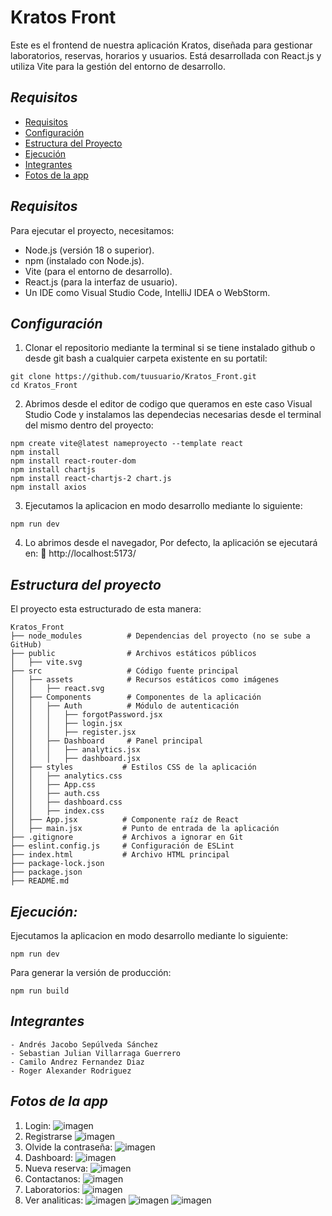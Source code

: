 # Kratos Front
Este es el frontend de nuestra aplicación Kratos, diseñada para gestionar laboratorios, reservas, horarios y usuarios. Está desarrollada con React.js y utiliza Vite para la gestión del entorno de desarrollo.

## *Requisitos*
- [Requisitos](#requisitos)
- [Configuración](#configuración)
- [Estructura del Proyecto](#estructura-del-proyecto)
- [Ejecución](#ejecución)
- [Integrantes](#integrantes)
- [Fotos de la app](#fotos-de-la-app)

## *Requisitos*
Para ejecutar el proyecto, necesitamos:

- Node.js (versión 18 o superior).
- npm (instalado con Node.js).
- Vite (para el entorno de desarrollo).
- React.js (para la interfaz de usuario).
- Un IDE como Visual Studio Code, IntelliJ IDEA o WebStorm.

## *Configuración*
1. Clonar el repositorio mediante la terminal si se tiene instalado github o desde git bash a cualquier carpeta existente en su portatil:
```text
git clone https://github.com/tuusuario/Kratos_Front.git
cd Kratos_Front
```
2. Abrimos desde el editor de codigo que queramos en este caso Visual Studio Code y instalamos las dependecias necesarias desde el terminal del mismo dentro del proyecto:
```text
npm create vite@latest nameproyecto --template react
npm install
npm install react-router-dom
npm install chartjs
npm install react-chartjs-2 chart.js
npm install axios
```
3. Ejecutamos la aplicacion en modo desarrollo mediante lo siguiente:
```text
npm run dev
```
4. Lo abrimos desde el navegador, Por defecto, la aplicación se ejecutará en:
🔗 http://localhost:5173/

## *Estructura del proyecto*
El proyecto esta estructurado de esta manera:
```text
Kratos_Front
├── node_modules          # Dependencias del proyecto (no se sube a GitHub)
├── public                # Archivos estáticos públicos
│   ├── vite.svg
├── src                   # Código fuente principal
│   ├── assets            # Recursos estáticos como imágenes
│   │   ├── react.svg
│   ├── Components        # Componentes de la aplicación
│   │   ├── Auth          # Módulo de autenticación
│   │   │   ├── forgotPassword.jsx
│   │   │   ├── login.jsx
│   │   │   ├── register.jsx
│   │   ├── Dashboard     # Panel principal
│   │   │   ├── analytics.jsx
│   │   │   ├── dashboard.jsx
│   ├── styles           # Estilos CSS de la aplicación
│   │   ├── analytics.css
│   │   ├── App.css
│   │   ├── auth.css
│   │   ├── dashboard.css
│   │   ├── index.css
│   ├── App.jsx          # Componente raíz de React
│   ├── main.jsx         # Punto de entrada de la aplicación
├── .gitignore           # Archivos a ignorar en Git
├── eslint.config.js     # Configuración de ESLint
├── index.html           # Archivo HTML principal
├── package-lock.json           
├── package.json           
├── README.md
```

## *Ejecución:*
Ejecutamos la aplicacion en modo desarrollo mediante lo siguiente:
```text
npm run dev
```
Para generar la versión de producción:
```text
npm run build
```

## *Integrantes*
    - Andrés Jacobo Sepúlveda Sánchez
    - Sebastian Julian Villarraga Guerrero
    - Camilo Andrez Fernandez Diaz
    - Roger Alexander Rodriguez

## *Fotos de la app*
1. Login:
![imagen](https://github.com/CamiloFdez/Kratos_Front/blob/main/src/assets/Login.png)
2. Registrarse
![imagen](https://github.com/CamiloFdez/Kratos_Front/blob/main/src/assets/Registrarse.png)
3. Olvide la contraseña:
![imagen](https://github.com/CamiloFdez/Kratos_Front/blob/main/src/assets/Olvideco.png)
4. Dashboard:
![imagen](https://github.com/CamiloFdez/Kratos_Front/blob/main/src/assets/Dashboard.png)
5. Nueva reserva:
![imagen](https://github.com/CamiloFdez/Kratos_Front/blob/main/src/assets/Nuevareserva.png)
6. Contactanos:
![imagen](https://github.com/CamiloFdez/Kratos_Front/blob/main/src/assets/Contactanos.png)
7. Laboratorios:
![imagen](https://github.com/CamiloFdez/Kratos_Front/blob/main/src/assets/Labs.png)
8. Ver analiticas:
![imagen](https://github.com/CamiloFdez/Kratos_Front/blob/main/src/assets/Analiticas1.png)
![imagen](https://github.com/CamiloFdez/Kratos_Front/blob/main/src/assets/Analiticas2.png)
![imagen](https://github.com/CamiloFdez/Kratos_Front/blob/main/src/assets/Analiticas3.png)
